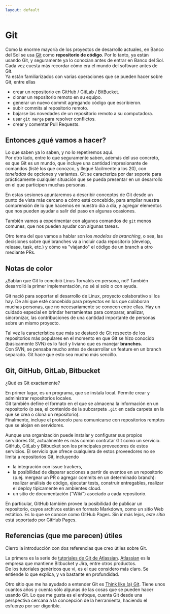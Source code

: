 ```yaml
---
layout: default
---
```


# Git
Como la enorme mayoría de los proyectos de desarrollo actuales, en Banco del Sol se usa [Git](https://git-scm.com/) como **repositorio de código**. 
Por lo tanto, ya están usando Git, y seguramente ya lo conocían antes de entrar en Banco del Sol. Cada vez cuesta más recordar cómo era el mundo del software antes de Git.  
Ya están familiarizados con varias operaciones que se pueden hacer sobre Git, entre ellas
- crear un repositorio en GitHub / GitLab / BitBucket.
- clonar un repositorio remoto en su equipo.
- generar un nuevo commit agregando código que escribieron.
- subir commits al repositorio remoto.
- bajarse las novedades de un repositorio remoto a su computadora.
- usar `git merge` para resolver conflictos.
- crear y comentar Pull Requests.


## Entonces ¿qué vamos a hacer?
Lo que saben ya lo saben, y no lo repetiremos aquí.  
Por otro lado, entre lo que seguramente saben, además del uso concreto, es que Git es un mundo, que incluye una cantidad impresionante de comandos (listé los que conozco, y llegué fácilmente a los 20), con _toneladas_ de opciones y variantes. 
Git se caracteriza por dar soporte para prácticamente cualquier situación que se pueda presentar en un desarrollo en el que participen muchas personas.

En estas sesiones apuntaremos a describir conceptos de Git desde un punto de vista más cercano a cómo está concebido, para ampliar nuestra comprensión de lo que hacemos en nuestro día a día, y agregar elementos que nos pueden ayudar a salir del paso en algunas ocasiones.

También vamos a experimentar con algunos comandos de `git` menos comunes, que nos pueden ayudar con algunas tareas.

Otro tema del que vamos a hablar son los _modelos de branching_, o sea, las decisiones sobre qué branches va a incluir cada repositorio (develop, release, task, etc.) y cómo va "viajando" el código de un branch a otro mediante PRs.


## Notas de color
¿Sabían que Git lo concibió Linus Torvalds en persona, no? 
También desarrolló la primer implementación, no sé si solo o con ayuda.

Git nació para soportar el desarrollo de Linux, proyecto colaborativo si los hay. 
De ahí que esté concebido para proyectos en los que colaboran muchas personas, que no necesariamente se conocen entre ellas. Hay un cuidado especial en brindar herramientas para comparar, analizar, sincronizar, las contribuciones de una cantidad importante de personas sobre un mismo proyecto.

Tal vez la característica que más se destacó de Git respecto de los repositorios más populares en el momento en que Git se hizo conocido (básicamente SVN) es lo fácil y liviano que es manejar **branches**.  
Con SVN, se pensaba mucho antes de desarrollar un feature en un branch separado. Git hace que esto sea mucho más sencillo.


## Git, GitHub, GitLab, Bitbucket
¿Qué es Git exactamente?

En primer lugar, es un programa, que se instala local. Permite crear y administrar repositorios locales.  
Git también define el formato en el que se almacena la información en un repositorio (o sea, el contenido de la subcarpeta `.git`  en cada carpeta en la que se crea o clona un repositorio).  
Finalmente, incluye el protocolo para comunicarse con repositorios remptos que se alojan en servidores.

Aunque una organización puede instalar y configurar sus propios servidores Git, actualmente es más común contratar Git como un servicio.
GitHub, GitLab y Bitbucket son los principales proveedores de estos servicios.
El servicio que ofrece cualquiera de estos proveedores no se limita a repositorios Git, incluyendo 
- la integración con issue trackers,
- la posibilidad de disparar acciones a partir de eventos en un repositorio (p.ej. mergear un PR o agregar commits en un determinado branch): realizar análisis de código, ejecutar tests, construir entregables, realizar el deploy típicamente en ambientes cloud.
- un sitio de documentación ("Wiki") asociado a cada repositorio.

En particular, GitHub también provee la posibilidad de publicar un repositorio, cuyos archivos están en formato Markdown, como un sitio Web estático. Es lo que se conoce como GitHub Pages. Sin ir más lejos, _este sitio_ está soportado por GitHub Pages.


## Referencias (que me parecen) útiles
Cierro la introducción con dos referencias que creo útiles sobre Git.

La primera es la serie de [tutoriales de Git de Atlassian](https://www.atlassian.com/git/tutorials). [Atlassian](https://www.atlassian.com/) es la empresa que mantiene Bitbucket y Jira, entre otros productos.  
De los tutoriales genéricos que vi, es el que considero más claro. Se entiende lo que explica, y va bastante en profundidad.

Otro sitio que me ha ayudado a entender Git es [Think like (a) Git](http://think-like-a-git.net/). Tiene unos cuantos años y cuenta sólo algunas de las cosas que se pueden hacer usando Git. Lo que me gusta es el enfoque, cuenta Git desde una perspectiva cercana a la concepción de la herramienta, haciendo el esfuerzo por ser digerible.
